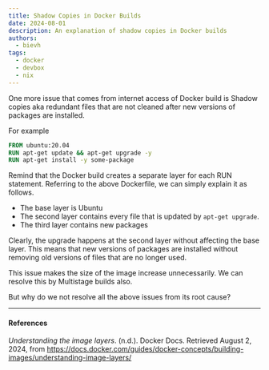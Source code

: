 ```yaml
---
title: Shadow Copies in Docker Builds
date: 2024-08-01
description: An explanation of shadow copies in Docker builds
authors:
  - bievh
tags:
  - docker
  - devbox
  - nix
---
```


One more issue that comes from internet access of Docker build is Shadow copies aka redundant files that are not cleaned after new versions of packages are installed. 

For example

```Dockerfile
FROM ubuntu:20.04
RUN apt-get update && apt-get upgrade -y
RUN apt-get install -y some-package
```

Remind that the Docker build creates a separate layer for each RUN statement. Referring to the above Dockerfile, we can simply explain it as follows.
- The base layer is Ubuntu 
- The second layer contains every file that is updated by `apt-get upgrade`.
- The third layer contains new packages

Clearly, the upgrade happens at the second layer without affecting the base layer. This means that new versions of packages are installed without removing old versions of files that are no longer used.

This issue makes the size of the image increase unnecessarily. We can resolve this by Multistage builds also. 

But why do we not resolve all the above issues from its root cause? 

---
#### References
*Understanding the image layers*. (n.d.). Docker Docs. Retrieved August 2, 2024, from https://docs.docker.com/guides/docker-concepts/building-images/understanding-image-layers/

